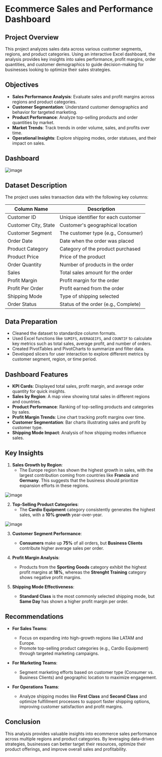 # Ecommerce Sales and Performance Dashboard

## Project Overview
This project analyzes sales data across various customer segments, regions, and product categories. Using an interactive Excel dashboard, the analysis provides key insights into sales performance, profit margins, order quantities, and customer demographics to guide decision-making for businesses looking to optimize their sales strategies.

## Objectives
- **Sales Performance Analysis**: Evaluate sales and profit margins across regions and product categories.
- **Customer Segmentation**: Understand customer demographics and behavior for targeted marketing.
- **Product Performance**: Analyze top-selling products and order quantities by market.
- **Market Trends**: Track trends in order volume, sales, and profits over time.
- **Operational Insights**: Explore shipping modes, order statuses, and their impact on sales.

## Dashboard 
![image](https://github.com/user-attachments/assets/af961ee3-b461-4977-b8da-cc1121c66114)


## Dataset Description
The project uses sales transaction data with the following key columns:

| Column Name             | Description                            |
|-------------------------|----------------------------------------|
| Customer ID             | Unique identifier for each customer    |
| Customer City, State    | Customer's geographical location       |
| Customer Segment        | The customer type (e.g., Consumer)     |
| Order Date              | Date when the order was placed         |
| Product Category        | Category of the product purchased      |
| Product Price           | Price of the product                   |
| Order Quantity          | Number of products in the order        |
| Sales                   | Total sales amount for the order       |
| Profit Margin           | Profit margin for the order            |
| Profit Per Order        | Profit earned from the order           |
| Shipping Mode           | Type of shipping selected              |
| Order Status            | Status of the order (e.g., Complete)   |

## Data Preparation
- Cleaned the dataset to standardize column formats.
- Used Excel functions like `SUMIFS`, `AVERAGEIFS`, and `COUNTIF` to calculate key metrics such as total sales, average profit, and number of orders.
- Created PivotTables and PivotCharts to summarize and filter data.
- Developed slicers for user interaction to explore different metrics by customer segment, region, or time period.

## Dashboard Features
- **KPI Cards**: Displayed total sales, profit margin, and average order quantity for quick insights.
- **Sales by Region**: A map view showing total sales in different regions and countries.
- **Product Performance**: Ranking of top-selling products and categories by sales.
- **Profit Margin Trends**: Line chart tracking profit margins over time.
- **Customer Segmentation**: Bar charts illustrating sales and profit by customer type.
- **Shipping Mode Impact**: Analysis of how shipping modes influence sales.

## Key Insights
1. **Sales Growth by Region**:
   - The Europe region has shown the highest growth in sales, with the largest contribution coming from countries like **Francia** and **Germany**. This suggests that the business should prioritize expansion efforts in these regions.

![image](https://github.com/user-attachments/assets/611c6d4d-dcfb-4b85-9dbd-6fc848f193ba)


2. **Top-Selling Product Categories**:
   - The **Cardio Equipment** category consistently generates the highest sales, with a **10% growth** year-over-year.

![image](https://github.com/user-attachments/assets/536233bd-a5fd-4e67-a31d-cdb5122ba105)


3. **Customer Segment Performance**:
   - **Consumers** make up **75%** of all orders, but **Business Clients** contribute higher average sales per order.

4. **Profit Margin Analysis**:
   - Products from the **Sporting Goods** category exhibit the highest profit margins at **18%**, whereas the **Strenght Training** category shows negative profit margins.

5. **Shipping Mode Effectiveness**:
   - **Standard Class** is the most commonly selected shipping mode, but **Same Day** has shown a higher profit margin per order.

## Recommendations
- **For Sales Teams**:
  - Focus on expanding into high-growth regions like LATAM and Europe.
  - Promote top-selling product categories (e.g., Cardio Equipment) through targeted marketing campaigns.

- **For Marketing Teams**:
  - Segment marketing efforts based on customer type (Consumer vs. Business Clients) and geographic location to maximize engagement.

- **For Operations Teams**:
  - Analyze shipping modes like **First Class** and **Second Class** and optimize fulfillment processes to support faster shipping options, improving customer satisfaction and profit margins.

## Conclusion
This analysis provides valuable insights into ecommerce sales performance across multiple regions and product categories. By leveraging data-driven strategies, businesses can better target their resources, optimize their product offerings, and improve overall sales and profitability.



